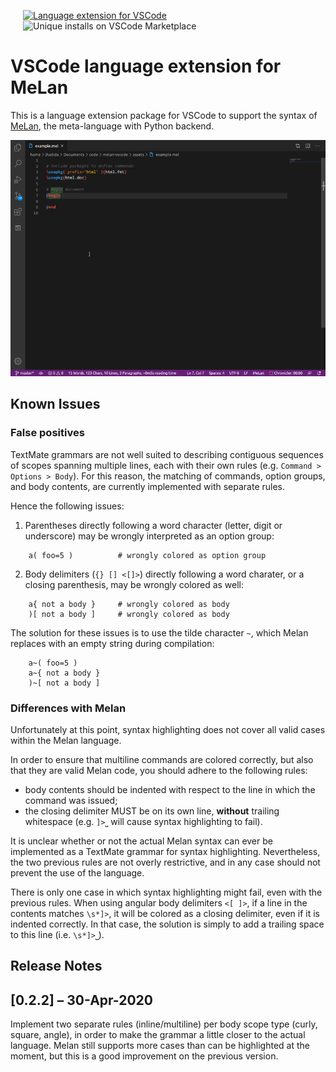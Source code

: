 
<a href="https://marketplace.visualstudio.com/items?itemName=jhadida.melan"><img src="https://img.shields.io/badge/VSCode%20Marketplace-melan-blue" alt="Language extension for VSCode" style="margin:0 20px;"></a>
<img src="https://img.shields.io/visual-studio-marketplace/i/jhadida.melan?color=purple&label=Installs&style=plastic" alt="Unique installs on VSCode Marketplace" style="margin:0 20px;">

# VSCode language extension for MeLan

This is a language extension package for VSCode to support the syntax of [MeLan](https://github.com/jhadida/melan), the meta-language with Python backend.

![Syntax highlighting in action](assets/demo.gif)

## Known Issues

### False positives

TextMate grammars are not well suited to describing contiguous sequences of scopes spanning multiple lines, each with their own rules (e.g. `Command > Options > Body`).
For this reason, the matching of commands, option groups, and body contents, are currently implemented with separate rules. 

Hence the following issues:

1. Parentheses directly following a word character (letter, digit or underscore) may be wrongly interpreted as an option group:
```
    a( foo=5 )          # wrongly colored as option group
```
2. Body delimiters (`{} [] <[]>`) directly following a word charater, or a closing parenthesis, may be wrongly colored as well:
```
    a{ not a body }     # wrongly colored as body
    )[ not a body ]     # wrongly colored as body
```

The solution for these issues is to use the tilde character `~`, which Melan replaces with an empty string during compilation:
```
    a~( foo=5 )
    a~{ not a body }
    )~[ not a body ]
```

### Differences with Melan

Unfortunately at this point, syntax highlighting does not cover all valid cases within the Melan language. 

In order to ensure that multiline commands are colored correctly, but also that they are valid Melan code, you should adhere to the following rules:
- body contents should be indented with respect to the line in which the command was issued;
- the closing delimiter MUST be on its own line, **without** trailing whitespace (e.g. `]>⎵` will cause syntax highlighting to fail).

It is unclear whether or not the actual Melan syntax can ever be implemented as a TextMate grammar for syntax highlighting.
Nevertheless, the two previous rules are not overly restrictive, and in any case should not prevent the use of the language.

There is only one case in which syntax highlighting might fail, even with the previous rules. 
When using angular body delimiters `<[ ]>`, if a line in the contents matches `\s*]>`, it will be colored as a closing delimiter, even if it is indented correctly.
In that case, the solution is simply to add a trailing space to this line (i.e. `\s*]>⎵`).

## Release Notes

## [0.2.2] – 30-Apr-2020

Implement two separate rules (inline/multiline) per body scope type (curly, square, angle), in order to make the grammar a little closer to the actual language.
Melan still supports more cases than can be highlighted at the moment, but this is a good improvement on the previous version.
